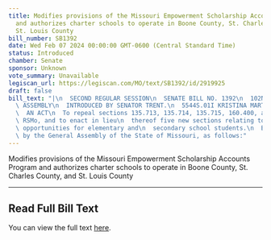 ```yaml
---
title: Modifies provisions of the Missouri Empowerment Scholarship Accounts Program
  and authorizes charter schools to operate in Boone County, St. Charles County, and
  St. Louis County
bill_number: SB1392
date: Wed Feb 07 2024 00:00:00 GMT-0600 (Central Standard Time)
status: Introduced
chamber: Senate
sponsor: Unknown
vote_summary: Unavailable
legiscan_url: https://legiscan.com/MO/text/SB1392/id/2919925
draft: false
bill_text: "|\n  SECOND REGULAR SESSION\n  SENATE BILL NO. 1392\n  102ND GENERA L\
  \ ASSEMBLY\n  INTRODUCED BY SENATOR TRENT.\n  5544S.01I KRISTINA MARTIN, Secretary\n\
  \  AN ACT\n  To repeal sections 135.713, 135.714, 135.715, 160.400, and 166.700,\
  \ RSMo, and to enact in lieu\n  thereof five new sections relating to educational\
  \ opportunities for elementary and\n  secondary school students.\n  Be it enacted\
  \ by the General Assembly of the State of Missouri, as follows:"
---
```

Modifies provisions of the Missouri Empowerment Scholarship Accounts Program and authorizes charter schools to operate in Boone County, St. Charles County, and St. Louis County

---

## Read Full Bill Text

You can view the full text [here](https://legiscan.com/MO/text/SB1392/id/2919925).
